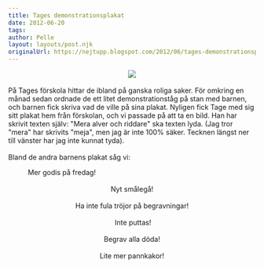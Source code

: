 ```yaml
---
title: Tages demonstrationsplakat
date: 2012-06-20
tags: 	
author: Pelle
layout: layouts/post.njk
originalUrl: https://nejtupp.blogspot.com/2012/06/tages-demonstrationsplakat.html
---
```


<div class="separator" style="clear: both; text-align: center;"><img src="../../../../img/I+la%CC%88genheten-5C5C4520.jpg"></div><br>På Tages förskola hittar de ibland på ganska roliga saker. För omkring en månad sedan ordnade de ett litet demonstrationståg på stan med barnen, och barnen fick skriva vad de ville på sina plakat. Nyligen fick Tage med sig sitt plakat hem från förskolan, och vi passade på att ta en bild. Han har skrivit texten själv: "Mera alver och riddare" ska texten lyda. (Jag tror "mera" har skrivits "meja", men jag är inte 100% säker. Tecknen längst ner till vänster har jag inte kunnat tyda).<br><br>Bland de andra barnens plakat såg vi:

<figure>
	Mer godis på fredag!</div><div style="text-align: center;"><br></div><div style="text-align: center;">Nyt smålegå!</div><div style="text-align: center;"> </div><div style="text-align: center;">Ha inte fula tröjor på begravningar!</div><div style="text-align: center;"><br></div><div style="text-align: center;"> Inte puttas!</div><div style="text-align: center;"><br></div><div style="text-align: center;">Begrav alla döda!</div><div style="text-align: center;"><br></div><div style="text-align: center;">Lite mer pannkakor! </div><div style="text-align: center;"><b><br></b></div><div style="text-align: center;"><br></div><span style="background-color: #edeff4; color: #333333; font-family: &apos;lucida grande&apos;,tahoma,verdana,arial,sans-serif; font-size: 11px; line-height: 14px; text-align: left;"></span>
